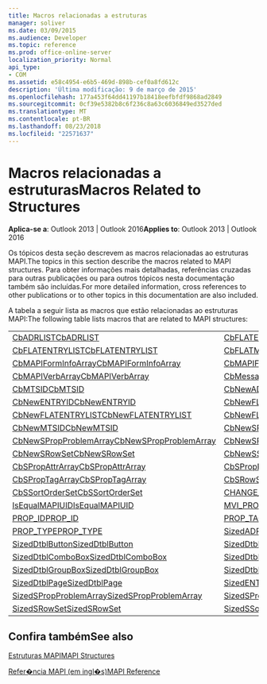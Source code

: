 ```yaml
---
title: Macros relacionadas a estruturas
manager: soliver
ms.date: 03/09/2015
ms.audience: Developer
ms.topic: reference
ms.prod: office-online-server
localization_priority: Normal
api_type:
- COM
ms.assetid: e58c4954-e6b5-469d-898b-cef0a8fd612c
description: 'Última modificação: 9 de março de 2015'
ms.openlocfilehash: 177a453f64dd41197b18418eefbfdf9868ad2849
ms.sourcegitcommit: 0cf39e5382b8c6f236c8a63c6036849ed3527ded
ms.translationtype: MT
ms.contentlocale: pt-BR
ms.lasthandoff: 08/23/2018
ms.locfileid: "22571637"
---
```

# <a name="macros-related-to-structures"></a><span data-ttu-id="95345-103">Macros relacionadas a estruturas</span><span class="sxs-lookup"><span data-stu-id="95345-103">Macros Related to Structures</span></span>

  
  
<span data-ttu-id="95345-104">**Aplica-se a**: Outlook 2013 | Outlook 2016</span><span class="sxs-lookup"><span data-stu-id="95345-104">**Applies to**: Outlook 2013 | Outlook 2016</span></span> 
  
<span data-ttu-id="95345-105">Os tópicos desta seção descrevem as macros relacionadas ao estruturas MAPI.</span><span class="sxs-lookup"><span data-stu-id="95345-105">The topics in this section describe the macros related to MAPI structures.</span></span> <span data-ttu-id="95345-106">Para obter informações mais detalhadas, referências cruzadas para outras publicações ou para outros tópicos nesta documentação também são incluídas.</span><span class="sxs-lookup"><span data-stu-id="95345-106">For more detailed information, cross references to other publications or to other topics in this documentation are also included.</span></span> 
  
<span data-ttu-id="95345-107">A tabela a seguir lista as macros que estão relacionadas ao estruturas MAPI:</span><span class="sxs-lookup"><span data-stu-id="95345-107">The following table lists macros that are related to MAPI structures:</span></span>
  
|||
|:-----|:-----|
|[<span data-ttu-id="95345-108">CbADRLIST</span><span class="sxs-lookup"><span data-stu-id="95345-108">CbADRLIST</span></span>](cbadrlist.md) <br/> |[<span data-ttu-id="95345-109">CbFLATENTRY</span><span class="sxs-lookup"><span data-stu-id="95345-109">CbFLATENTRY</span></span>](cbflatentry.md) <br/> |
|[<span data-ttu-id="95345-110">CbFLATENTRYLIST</span><span class="sxs-lookup"><span data-stu-id="95345-110">CbFLATENTRYLIST</span></span>](cbflatentrylist.md) <br/> |[<span data-ttu-id="95345-111">CbFLATMTSIDLIST</span><span class="sxs-lookup"><span data-stu-id="95345-111">CbFLATMTSIDLIST</span></span>](cbflatmtsidlist.md) <br/> |
|[<span data-ttu-id="95345-112">CbMAPIFormInfoArray</span><span class="sxs-lookup"><span data-stu-id="95345-112">CbMAPIFormInfoArray</span></span>](cbmapiforminfoarray.md) <br/> |[<span data-ttu-id="95345-113">CbMAPIFormPropArray</span><span class="sxs-lookup"><span data-stu-id="95345-113">CbMAPIFormPropArray</span></span>](cbmapiformproparray.md) <br/> |
|[<span data-ttu-id="95345-114">CbMAPIVerbArray</span><span class="sxs-lookup"><span data-stu-id="95345-114">CbMAPIVerbArray</span></span>](cbmapiverbarray.md) <br/> |[<span data-ttu-id="95345-115">CbMessageClassArray</span><span class="sxs-lookup"><span data-stu-id="95345-115">CbMessageClassArray</span></span>](cbmessageclassarray.md) <br/> |
|[<span data-ttu-id="95345-116">CbMTSID</span><span class="sxs-lookup"><span data-stu-id="95345-116">CbMTSID</span></span>](cbmtsid.md) <br/> |[<span data-ttu-id="95345-117">CbNewADRLIST</span><span class="sxs-lookup"><span data-stu-id="95345-117">CbNewADRLIST</span></span>](cbnewadrlist.md) <br/> |
|[<span data-ttu-id="95345-118">CbNewENTRYID</span><span class="sxs-lookup"><span data-stu-id="95345-118">CbNewENTRYID</span></span>](cbnewentryid.md) <br/> |[<span data-ttu-id="95345-119">CbNewFLATENTRY</span><span class="sxs-lookup"><span data-stu-id="95345-119">CbNewFLATENTRY</span></span>](cbnewflatentry.md) <br/> |
|[<span data-ttu-id="95345-120">CbNewFLATENTRYLIST</span><span class="sxs-lookup"><span data-stu-id="95345-120">CbNewFLATENTRYLIST</span></span>](cbnewflatentrylist.md) <br/> |[<span data-ttu-id="95345-121">CbNewFLATMTSIDLIST</span><span class="sxs-lookup"><span data-stu-id="95345-121">CbNewFLATMTSIDLIST</span></span>](cbnewflatmtsidlist.md) <br/> |
|[<span data-ttu-id="95345-122">CbNewMTSID</span><span class="sxs-lookup"><span data-stu-id="95345-122">CbNewMTSID</span></span>](cbnewmtsid.md) <br/> |[<span data-ttu-id="95345-123">CbNewSPropAttrArray</span><span class="sxs-lookup"><span data-stu-id="95345-123">CbNewSPropAttrArray</span></span>](cbnewspropattrarray.md) <br/> |
|[<span data-ttu-id="95345-124">CbNewSPropProblemArray</span><span class="sxs-lookup"><span data-stu-id="95345-124">CbNewSPropProblemArray</span></span>](cbnewspropproblemarray.md) <br/> |[<span data-ttu-id="95345-125">CbNewSPropTagArray</span><span class="sxs-lookup"><span data-stu-id="95345-125">CbNewSPropTagArray</span></span>](cbnewsproptagarray.md) <br/> |
|[<span data-ttu-id="95345-126">CbNewSRowSet</span><span class="sxs-lookup"><span data-stu-id="95345-126">CbNewSRowSet</span></span>](cbnewsrowset.md) <br/> |[<span data-ttu-id="95345-127">CbNewSSortOrderSet</span><span class="sxs-lookup"><span data-stu-id="95345-127">CbNewSSortOrderSet</span></span>](cbnewssortorderset.md) <br/> |
|[<span data-ttu-id="95345-128">CbSPropAttrArray</span><span class="sxs-lookup"><span data-stu-id="95345-128">CbSPropAttrArray</span></span>](cbspropattrarray.md) <br/> |[<span data-ttu-id="95345-129">CbSPropProblemArray</span><span class="sxs-lookup"><span data-stu-id="95345-129">CbSPropProblemArray</span></span>](cbspropproblemarray.md) <br/> |
|[<span data-ttu-id="95345-130">CbSPropTagArray</span><span class="sxs-lookup"><span data-stu-id="95345-130">CbSPropTagArray</span></span>](cbsproptagarray.md) <br/> |[<span data-ttu-id="95345-131">CbSRowSet</span><span class="sxs-lookup"><span data-stu-id="95345-131">CbSRowSet</span></span>](cbsrowset.md) <br/> |
|[<span data-ttu-id="95345-132">CbSSortOrderSet</span><span class="sxs-lookup"><span data-stu-id="95345-132">CbSSortOrderSet</span></span>](cbssortorderset.md) <br/> |[<span data-ttu-id="95345-133">CHANGE_PROP_TYPE</span><span class="sxs-lookup"><span data-stu-id="95345-133">CHANGE_PROP_TYPE</span></span>](change_prop_type.md) <br/> |
|[<span data-ttu-id="95345-134">IsEqualMAPIUID</span><span class="sxs-lookup"><span data-stu-id="95345-134">IsEqualMAPIUID</span></span>](isequalmapiuid.md) <br/> |[<span data-ttu-id="95345-135">MVI_PROP</span><span class="sxs-lookup"><span data-stu-id="95345-135">MVI_PROP</span></span>](mvi_prop.md) <br/> |
|[<span data-ttu-id="95345-136">PROP_ID</span><span class="sxs-lookup"><span data-stu-id="95345-136">PROP_ID</span></span>](prop_id.md) <br/> |[<span data-ttu-id="95345-137">PROP_TAG</span><span class="sxs-lookup"><span data-stu-id="95345-137">PROP_TAG</span></span>](prop_tag.md) <br/> |
|[<span data-ttu-id="95345-138">PROP_TYPE</span><span class="sxs-lookup"><span data-stu-id="95345-138">PROP_TYPE</span></span>](prop_type.md) <br/> |[<span data-ttu-id="95345-139">SizedADRLIST</span><span class="sxs-lookup"><span data-stu-id="95345-139">SizedADRLIST</span></span>](sizedadrlist.md) <br/> |
|[<span data-ttu-id="95345-140">SizedDtblButton</span><span class="sxs-lookup"><span data-stu-id="95345-140">SizedDtblButton</span></span>](sizeddtblbutton.md) <br/> |[<span data-ttu-id="95345-141">SizedDtblCheckBox</span><span class="sxs-lookup"><span data-stu-id="95345-141">SizedDtblCheckBox</span></span>](sizeddtblcheckbox.md) <br/> |
|[<span data-ttu-id="95345-142">SizedDtblComboBox</span><span class="sxs-lookup"><span data-stu-id="95345-142">SizedDtblComboBox</span></span>](sizeddtblcombobox.md) <br/> |[<span data-ttu-id="95345-143">SizedDtblEdit</span><span class="sxs-lookup"><span data-stu-id="95345-143">SizedDtblEdit</span></span>](sizeddtbledit.md) <br/> |
|[<span data-ttu-id="95345-144">SizedDtblGroupBox</span><span class="sxs-lookup"><span data-stu-id="95345-144">SizedDtblGroupBox</span></span>](sizeddtblgroupbox.md) <br/> |[<span data-ttu-id="95345-145">SizedDtblLabel</span><span class="sxs-lookup"><span data-stu-id="95345-145">SizedDtblLabel</span></span>](sizeddtbllabel.md) <br/> |
|[<span data-ttu-id="95345-146">SizedDtblPage</span><span class="sxs-lookup"><span data-stu-id="95345-146">SizedDtblPage</span></span>](sizeddtblpage.md) <br/> |[<span data-ttu-id="95345-147">SizedENTRYID</span><span class="sxs-lookup"><span data-stu-id="95345-147">SizedENTRYID</span></span>](sizedentryid.md) <br/> |
|[<span data-ttu-id="95345-148">SizedSPropProblemArray</span><span class="sxs-lookup"><span data-stu-id="95345-148">SizedSPropProblemArray</span></span>](sizedspropproblemarray.md) <br/> |[<span data-ttu-id="95345-149">SizedSPropTagArray</span><span class="sxs-lookup"><span data-stu-id="95345-149">SizedSPropTagArray</span></span>](sizedsproptagarray.md) <br/> |
|[<span data-ttu-id="95345-150">SizedSRowSet</span><span class="sxs-lookup"><span data-stu-id="95345-150">SizedSRowSet</span></span>](sizedsrowset.md) <br/> |[<span data-ttu-id="95345-151">SizedSSortOrderSet</span><span class="sxs-lookup"><span data-stu-id="95345-151">SizedSSortOrderSet</span></span>](sizedssortorderset.md) <br/> |
   
## <a name="see-also"></a><span data-ttu-id="95345-152">Confira também</span><span class="sxs-lookup"><span data-stu-id="95345-152">See also</span></span>



[<span data-ttu-id="95345-153">Estruturas MAPI</span><span class="sxs-lookup"><span data-stu-id="95345-153">MAPI Structures</span></span>](mapi-structures.md)


[<span data-ttu-id="95345-154">Refer�ncia MAPI (em ingl�s)</span><span class="sxs-lookup"><span data-stu-id="95345-154">MAPI Reference</span></span>](mapi-reference.md)

